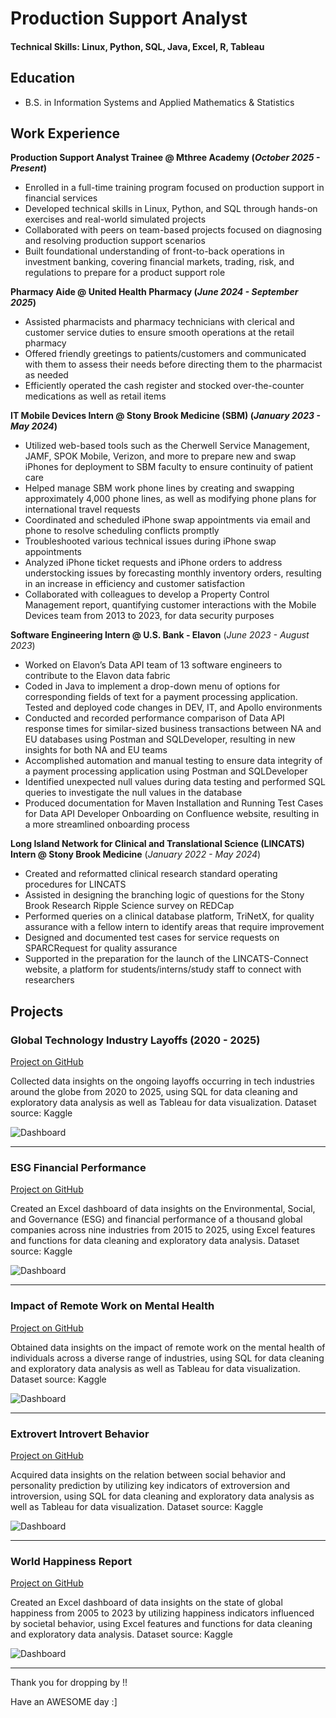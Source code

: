 # Production Support Analyst

#### Technical Skills: Linux, Python, SQL, Java, Excel, R, Tableau

## Education
* B.S. in Information Systems and Applied Mathematics & Statistics

## Work Experience
**Production Support Analyst Trainee @ Mthree Academy (_October 2025 - Present_)**
* Enrolled in a full-time training program focused on production support in financial services
* Developed technical skills in Linux, Python, and SQL through hands-on exercises and real-world simulated projects
* Collaborated with peers on team-based projects focused on diagnosing and resolving production support scenarios
* Built foundational understanding of front-to-back operations in investment banking, covering financial markets, trading, risk, and regulations to prepare for a product support role

**Pharmacy Aide @ United Health Pharmacy (_June 2024 - September 2025_)**
* Assisted pharmacists and pharmacy technicians with clerical and customer service duties to ensure smooth operations at the retail pharmacy
* Offered friendly greetings to patients/customers and communicated with them to assess their needs before directing them to the pharmacist as needed
* Efficiently operated the cash register and stocked over-the-counter medications as well as retail items

**IT Mobile Devices Intern @ Stony Brook Medicine (SBM) (_January 2023 - May 2024_)**
  * Utilized web-based tools such as the Cherwell Service Management, JAMF, SPOK Mobile, Verizon, and more to prepare new and swap iPhones for deployment to SBM faculty to ensure continuity of patient care
  * Helped manage SBM work phone lines by creating and swapping approximately 4,000 phone lines, as well as modifying phone plans for international travel requests
  * Coordinated and scheduled iPhone swap appointments via email and phone to resolve scheduling conflicts promptly 
  * Troubleshooted various technical issues during iPhone swap appointments
  * Analyzed iPhone ticket requests and iPhone orders to address understocking issues by forecasting monthly inventory orders, resulting in an increase in efficiency and customer satisfaction  
  * Collaborated with colleagues to develop a Property Control Management report, quantifying customer interactions with the Mobile Devices team from 2013 to 2023, for data security purposes

**Software Engineering Intern @ U.S. Bank - Elavon** (_June 2023 - August 2023_)
* Worked on Elavon’s Data API team of 13 software engineers to contribute to the Elavon data fabric 
* Coded in Java to implement a drop-down menu of options for corresponding fields of text for a payment processing application. Tested and deployed code changes in DEV, IT, and Apollo environments 
* Conducted and recorded performance comparison of Data API response times for similar-sized business transactions between NA and EU databases using Postman and SQLDeveloper, resulting in new insights for both NA and EU teams 
* Accomplished automation and manual testing to ensure data integrity of a payment processing application using Postman and SQLDeveloper 
* Identified unexpected null values during data testing and performed SQL queries to investigate the null values in the database
* Produced documentation for Maven Installation and Running Test Cases for Data API Developer Onboarding on 
Confluence website, resulting in a more streamlined onboarding process 

**Long Island Network for Clinical and Translational Science (LINCATS) Intern @ Stony Brook Medicine** (_January 2022 - May 2024_)
* Created and reformatted clinical research standard operating procedures for LINCATS
* Assisted in designing the branching logic of questions for the Stony Brook Research Ripple Science survey on REDCap 
* Performed queries on a clinical database platform, TriNetX, for quality assurance with a fellow intern to identify areas that require improvement 
* Designed and documented test cases for service requests on SPARCRequest for quality assurance 
* Supported in the preparation for the launch of the LINCATS-Connect website, a platform for students/interns/study staff to connect with researchers  

## Projects
### Global Technology Industry Layoffs (2020 - 2025)
[Project on GitHub](https://github.com/Kaileyv/global-tech-layoffs)

Collected data insights on the ongoing layoffs occurring in tech industries around the globe from 2020 to 2025, using SQL for data cleaning and exploratory data analysis as well as Tableau for data visualization. Dataset source: Kaggle

![Dashboard](/images/tech_layoffs_dashboard.png)

-------------------------------------------------------------------------------------------------------------------------------------------------

### ESG Financial Performance
[Project on GitHub](https://github.com/Kaileyv/esg-financial)

Created an Excel dashboard of data insights on the Environmental, Social, and Governance (ESG) and financial performance of a thousand global companies across nine industries from 2015 to 2025, using Excel features and functions for data cleaning and exploratory data analysis. Dataset source: Kaggle

![Dashboard](/images/company_esg_financial_dashboard.png)

-------------------------------------------------------------------------------------------------------------------------------------------------

### Impact of Remote Work on Mental Health
[Project on GitHub](https://github.com/Kaileyv/remote-work-mental-health)

Obtained data insights on the impact of remote work on the mental health of individuals across a diverse range of industries, using SQL for data cleaning and exploratory data analysis as well as Tableau for data visualization. Dataset source: Kaggle

![Dashboard](/images/remote_work_mental_health_dashboard.png)

-------------------------------------------------------------------------------------------------------------------------------------------------

### Extrovert Introvert Behavior
[Project on GitHub](https://github.com/Kaileyv/extrovert-introvert-behavior)

Acquired data insights on the relation between social behavior and personality prediction by utilizing key indicators of extroversion and introversion, using SQL for data cleaning and exploratory data analysis as well as Tableau for data visualization. Dataset source: Kaggle

![Dashboard](/images/extrovert_introvert_behavior_dashboard.png)

-------------------------------------------------------------------------------------------------------------------------------------------------

### World Happiness Report
[Project on GitHub](https://github.com/Kaileyv/world_happiness)

Created an Excel dashboard of data insights on the state of global happiness from 2005 to 2023 by utilizing happiness indicators influenced by societal behavior, using Excel features and functions for data cleaning and exploratory data analysis. Dataset source: Kaggle

![Dashboard](/images/world_happiness_dashboard.png)

-------------------------------------------------------------------------------------------------------------------------------------------------
Thank you for dropping by !!

   Have an AWESOME day :]


